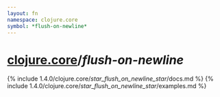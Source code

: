```yaml
---
layout: fn
namespace: clojure.core
symbol: *flush-on-newline*
---
```


# [clojure.core](../)/*flush-on-newline*

{% include 1.4.0/clojure.core/_star_flush_on_newline_star_/docs.md %}
{% include 1.4.0/clojure.core/_star_flush_on_newline_star_/examples.md %}

